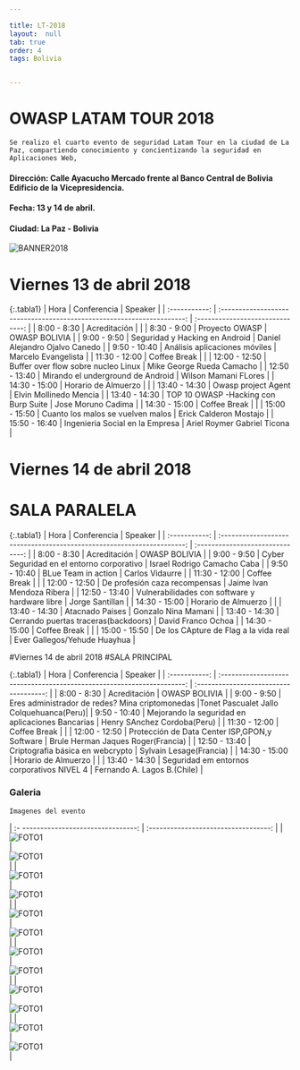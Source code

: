 ```yaml
---

title: LT-2018
layout:  null
tab: true
order: 4
tags: Bolivia


---
```

# OWASP LATAM TOUR 2018

```
Se realizo el cuarto evento de seguridad Latam Tour en la ciudad de La Paz, compartiendo conocimiento y concientizando la seguridad en Aplicaciones Web,
```

#### Dirección: Calle Ayacucho Mercado frente al Banco Central de Bolivia Edificio de la Vicepresidencia.
#### Fecha: 13 y 14 de abril.
#### Ciudad: La Paz - Bolivia

![BANNER2018](/www-chapter-bolivia/assets/images/2018_1.jpg "OWASP BOLIVIA 2018")


# Viernes 13 de abril 2018

{:.tabla1}
|     Hora      |                              Conferencia                               |             Speaker              |
| :-----------: | :--------------------------------------------------------------------: | :------------------------------: |
|  8:00 - 8:30  |                             Acreditación                               |                                  |
|  8:30 - 9:00  |                            Proyecto OWASP  			                 |           OWASP BOLIVIA          |
|  9:00 - 9:50  |    				   Seguridad y Hacking en Android    				 |  Daniel Alejandro Ojalvo Canedo  |
| 9:50  - 10:40 |      				    Análisis aplicaciones móviles     			     |        Marcelo Evangelista	    |
| 11:30 - 12:00 |       					  Coffee Break    		  				     |    							    |
| 12:00 - 12:50 |           		Buffer over flow sobre nucleo Linux  	             |     Mike George Rueda Camacho    |
| 12:50 - 13:40 |  					 Mirando el underground de Android  			     |       Wilson Mamani FLores       |
| 14:30 - 15:00 |                          Horario de Almuerzo                           |                                  |
| 13:40 - 14:30 |       					Owasp project Agent			     			 |       Elvin Mollinedo Mencia     |
| 13:40 - 14:30 |       			 	TOP 10 OWASP -Hacking con Burp Suite	         |         Jose Moruno Cadima       |
| 14:30 - 15:00 |                             Coffee Break                               |                                  |
| 15:00 - 15:50 |        			   Cuanto los malos se vuelven malos 			     | 	  Erick Calderon Mostajo     	|
| 15:50 - 16:40 |                		Ingenieria Social en la Empresa                  |   Ariel Roymer Gabriel Ticona    | 


# Viernes 14 de abril 2018
# SALA PARALELA

{:.tabla1}
|     Hora      |                              Conferencia                               |             Speaker              |
| :-----------: | :--------------------------------------------------------------------: | :------------------------------: |
|  8:00 - 8:30  |                             Acreditación                               |           OWASP BOLIVIA          |
|  9:00 - 9:50  |   		    Cyber Seguridad en el entorno corporativo   		          	 |   Israel Rodrigo Camacho Caba    |
| 9:50  - 10:40 |      				      		BLue Team in action   		  		               	 |  		Carlos Vidaurre 	          |
| 11:30 - 12:00 |       					           Coffee Break    		            				     |    							                |
| 12:00 - 12:50 |  		      		      De profesión caza recompensas 			             	 |     Jaime Ivan Mendoza Ribera    |
| 12:50 - 13:40 | 		        Vulnerabilidades con software y hardware libre			  		 |  		Jorge Santillan		          |
| 14:30 - 15:00 |                          Horario de Almuerzo                           |                                  |
| 13:40 - 14:30 |       			          		Atacnado Paises	  			          	   			 |   	  Gonzalo Nina Mamani	        |
| 13:40 - 14:30 |   	            	Cerrando puertas traceras(backdoors)  	  			     |	 	  David Franco Ochoa      		|
| 14:30 - 15:00 |                             Coffee Break                               |                                  |
| 15:00 - 15:50 |               	De los CApture de Flag a la vida real	 	      		  	 | 	Ever Gallegos/Yehude Huayhua  	|

#Viernes 14 de abril 2018
#SALA PRINCIPAL

{:.tabla1}
|     Hora      |                              Conferencia                               |                 Speaker                |
| :-----------: | :--------------------------------------------------------------------: | :------------------------------------: |
|  8:00 - 8:30  |                             Acreditación                               |             OWASP BOLIVIA         	    |
|  9:00 - 9:50  |   	    Eres administrador de redes? Mina criptomonedas	   			       |Tonet Pascualet Jallo Colquehuanca(Peru)|
| 9:50  - 10:40 |      		Mejorando la seguridad en aplicaciones Bancarias		           | 	  	 Henry SAnchez Cordoba(Peru) 	    |
| 11:30 - 12:00 |       				          	  Coffee Break    		  	  			           |    							                      |
| 12:00 - 12:50 |     		   Protección de Data Center ISP,GPON,y Software		           |   Brule Herman Jaques Roger(Francia)   |
| 12:50 - 13:40 | 				    Criptografia básica en webcrypto 				                	 |  		Sylvain Lesage(Francia)		        |
| 14:30 - 15:00 |                          Horario de Almuerzo                           |                                        |
| 13:40 - 14:30 |            	Seguridad em entornos corporativos NIVEL 4		       			 |    	Fernando A. Lagos B.(Chile)	      |


### Galeria
```
Imagenes del evento
```

| :- --------------------------------:  | :----------------------------------:   |
| ![FOTO1](/www-chapter-bolivia/assets/images/2018_2.jpg)   | ![FOTO1](/www-chapter-bolivia/assets/images/2018_3.jpg)    |
| ![FOTO1](/www-chapter-bolivia/assets/images/2018_5.jpg)   | ![FOTO1](/www-chapter-bolivia/assets/images/2018_4.jpg)    |
| ![FOTO1](/www-chapter-bolivia/assets/images/2018_7.jpg)   | ![FOTO1](/www-chapter-bolivia/assets/images/2018_6.jpg)    |
| ![FOTO1](/www-chapter-bolivia/assets/images/2018_14.jpg)  | ![FOTO1](/www-chapter-bolivia/assets/images/2018_9.jpg)    |
| ![FOTO1](/www-chapter-bolivia/assets/images/2018_10.jpg)  | ![FOTO1](/www-chapter-bolivia/assets/images/2018_11.jpg)   |
| ![FOTO1](/www-chapter-bolivia/assets/images/2018_13.jpg)  | ![FOTO1](/www-chapter-bolivia/assets/images/2018_12.jpg)   |



<style>
img[alt="FOTO1"] { 
  max-width:  400px; 
  display: block;
}
.tabla2{
    font-size:13px;
}
.tabla1{
    font-size:13px;
}
</style> 